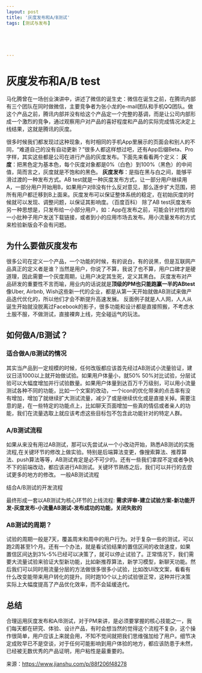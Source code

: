 ```yaml
---
layout: post
title: '灰度发布和A/B测试'
tags: [测试与发布]





---
```


#  灰度发布和A/B test



马化腾曾在一场创业演讲中，讲述了微信的诞生史：微信在诞生之前，在腾讯内部有三个团队在同时做微信，主要竞争者为张小龙的e-mail团队和手机QQ团队。做这个产品之前，腾讯内部并没有给这个产品定一个完整的基调，而是让公司内部形成一个激烈的竞争，通过观察用户对产品的喜好程度和产品的实际完成情况决定上线结果，这就是腾讯的灰度。

<!--more-->

很多时候我们都发现过这种现象，有时相同的手机App里展示的页面会和别人的不同，“难道自己的没有自动更新？”很多人都这样想过吧，还有App后缀Beta、Pro字样，其实这些都是公司在进行产品的灰度发布。下面先来看看两个定义：
**灰度**：把黑色定为基本色，每个灰度对象都是0%（白色）到100%（黑色）的中间值，简而言之，灰度就是不饱和的黑色。
**灰度发布**：是指在黑与白之间，能够平滑过渡的一种发布方式。AB test就是一种灰度发布方式，让一部分用户继续用A，一部分用户开始用B，如果用户对B没有什么反对意见，那么逐步扩大范围，把所有用户都迁移到B上面来。灰度发布可以保证整体系统的稳定，在初始灰度的时候就可以发现、调整问题，以保证其影响度。（百度百科）
除了AB test灰度发布另一种思想是，只发布给一小部分用户，如：App在发布之前，可能会针对性的给一小批种子用户发送下载链接，或者到小的应用市场去发布。用小流量发布的方式来检验新版会不会有问题。



## 为什么要做灰度发布



很多公司在定义一个产品，一个功能的时候，有的说白，有的说黑，但是互联网产品真正的定义者是谁？当然是用户，你说了不算，我说了也不算，用户口碑才是硬道理，因此需要一个灰度周期，让用户决定其生死，定义其黑白。
灰度发布对产品研发的重要性不言而喻，用业内的话说就是**顶级的PM也只能跑赢一半的ABtest**
像Uber, Airbnb, Wish这些新一代的企业，都是从第一天开始就做AB测试来做产品迭代优化的，所以他们才会不断提升高速发展。
反面例子就是人人网，人人从诞生开始就没脱离过Facebook的影子，很多功能和设计都是直接照搬，不考虑水土服不服，不做测试，直接裸奔上线，完全碰运气的玩法。



## 如何做A/B测试？



### 适合做A/B测试的情况



其实当产品到一定规模的时候，任何改版都应该首先经过AB测试小流量验证，建议日活1000以上就开始做试验。如果用户体量小，就50% 50%对比试验，分层试验可以大幅度增加并行试验数量。如果用户体量到达百万千万级别，可以用小流量测试各种不同的功能，比如一个文案的改动，一个icon的优化带来的点击率有没有增加，增加了就继续扩大测试流量，减少了或是继续优化或是直接关掉。需要注意的是，在一些特定的功能点上，比如聊天页面增加一些真的情侣或者亲人的功能，我们在流量选取上就应该考虑这些目标包不包含此功能针对的特定人群。



### A/B测试流程











如果从来没有用过AB测试，那可以先尝试从一个小改动开始，熟悉AB测试的实施流程,在关键环节的修改上做实验。特别是后端算法变更，像搜索算法、推荐算法、push算法等等，AB测试肯定是必不可少的。还有一些我们拿捏不定或者争执不下的前端改动，都应该进行AB测试。关键环节熟练之后，我们可以并行的去尝试更多的地方的修改。
一般AB测试流程

结合A/B测试的开发流程

最终形成一套以AB测试为核心环节的上线流程:
**需求评审-建立试验方案-新功能开发-灰度发布-小流量AB测试-发布成功的功能，关闭失败的**



### AB测试的周期？



试验的周期一般是7天，覆盖周末和周中的用户行为。对于复杂一些的测试，可以跑2周甚至1个月。还有一个办法，就是看试验结果的置信区间的收敛速度，如果置信区间达到3%-5%已经可以决策了，就可以停止试验了。正常情况下，我们需要大流量试验来验证大型新功能，比如新推荐算法，新学习模型，新聊天功能。然后我们可以同时用流量分层的方法做很多很多小试验，比如改UI改文案，看看有什么改变能带来用户转化的提升。同时跑10个以上的试验很正常，这种并行决策实际上大幅度提高了产品优化效率，而不会延缓迭代。



## 总结



合理运用灰度发布和A/B测试，对于PM来讲，是必须要掌握的核心技能之一，我们每天都在研究、体验、设计产品，有时会想当然的觉得这个流程不复杂，这个操作很简单，用户应该上来就会用，不知不觉间就把我们思维强加给了用户。细节决定成败早已不是空谈，对于任何可能影响到用户体验的地方，都应该防患于未然，已经被无数优秀的产品证明，用户粘性是最重要的。



来源：https://www.jianshu.com/p/88f206f48278